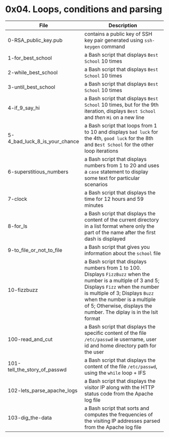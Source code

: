 # 0x04. Loops, conditions and parsing
|File					|Description						|
|-----------------------------|-----------------------------------------------|
|0-RSA_public_key.pub		|contains a public key of SSH key pair generated using `ssh-keygen` command |
|1-for_best_school		|a Bash script that displays `Best School` 10 times	|
|2-while_best_school		|a Bash script that displays `Best School` 10 times	|
|3-until_best_school		|a Bash script that displays `Best School` 10 times	|
|4-if_9_say_hi			|a Bash script that displays `Best School` 10 times, but for the 9th iteration, displays `Best School` and _then_ `Hi` on a new line|
|5-4_bad_luck_8_is_your_chance|a Bash script that loops from 1 to 10 and displays `bad luck` for the 4th, `good luck` for the 8th and `Best School` for the other loop iterations |
|6-superstitious_numbers	|a Bash script that displays numbers from 1 to 20 and uses a `case` statement to display some text for particular scenarios |
|7-clock				|a Bash script that displays the time for 12 hours and 59 minutes		|
|8-for_ls				|a Bash script that displays the content of the current directory in a list format where only the part of the name after the first dash is displayed |
|9-to_file_or_not_to_file	|a Bash script that gives you information about the `school` file	|
|10-fizzbuzz			|a Bash script that displays numbers from 1 to 100. Displays `FizzBuzz` when the number is a multiple of 3 and 5; Displays `Fizz` when the number is multiple of 3; Displays `Buzz` when the number is a multiple of 5; Otherwise, displays the number. The diplay is in the lsit format	|
|100-read_and_cut			| a Bash script that displays the specific content of the file `/etc/passwd` ie username, user id and home directory path for the user	|
|101-tell_the_story_of_passwd	|a Bash script that displays the content of the file `/etc/passwd`, using the `while` loop + IFS |
|102-lets_parse_apache_logs	|a Bash script that displays the visitor IP along with the HTTP status code from the Apache log file |
|103-dig_the-data			|a Bash script that sorts and computes the frequencies of the visiting IP addresses parsed from the Apache log file	|
